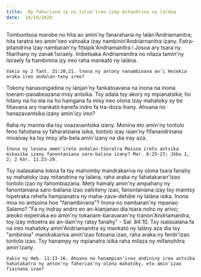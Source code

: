 ```yaml
---
title:  Ny fahoriana sy ny tolon'ireo izay mitandrina ny lalàna
date:  14/10/2020
---
```


Tombontsoa marobe no hita ao amin'ny fanarahana ny lalàn'Andriamanitra; hita taratra teo amin'ireo vahoaka izay nambinin'Andriarnanitra izany. Fatra-pitandrina izay nambaran'ny fitsipik'Andriamanitra i Josoa ary tsara ny fitarihany ny zanak'Isiraely. Imbetsaka Andriamanitra no nilaza tamin'ny Isiraely fa hambinina izy ireo raha mankatò ny lalàna.

`Vakio ny 2 Tant. 31:20,21. lnona ny antony nanambinana an'i Hezekia araka ireo andalan-teny ireo?`

Tokony hanasongadina ny lanjan'ny fankatoavana na inona na inona toeram-panabeazana misy antsika. Tsy adala tsy akory ny mpianatsika; ho hitany na ho ela na ho haingana fa misy ireo olona izay mahatoky sy be fitiavana ary mankatò kanefa indro fa tra-doza ihany. Ahoana no hanazavantsika izany amin'izy ireo?

Raha ny marina dia tsy voazavantsika izany. Monina eto amin'ny tontolo feno fahotana sy faharatsiana isika, tontolo izay isian'ny fifanandrinana mivaivay ka tsy misy afa-bela amin'izany na dia iray aza.

`Inona ny lesona omen'ireto andalan-tSoratra Masina ireto antsika mikasika izany fanontaniana saro-balina izany? Mar. 6:25-27; Jôba 1, 2; 2 Kôr. 11:23-29.`

Tsy isalasalana tokoa fa tsy mahomby mandrakariva ny olona tsara fanahy sy mahatoky izay mitandrina ny lalàna, raha araka ny fahatakaran'izao tontolo izao ny fahombiazana. Mety hamaly amin'ny ampahany ny fanontaniana saro-baliana izao valinteny izao, fanontaniana izay tsy maintsy hipetraka rehefa hampianatra ny maha-zava-dehibe ny lalàna isika. Inona moa no antsoina hoe "fanambinana"? Inona no nambaran'ny mpanao Salamo? "Fa ny indray andro eo an-kianjanao dia tsara noho ny arivo; aleoko mipetraka eo amin'ny tokanam-baravaran'ny tranon'Andriamanitra, toy izay mitoetra ao an-dain'ny ratsy fanahy" - Sal. 84:10. Tsy isalasalana fa na ireo mahatoky amin'Andriamanitra sy mankatò ny lalàny aza dia tsy "ambinina" mandrakariva amin'izao fotoana izao, raha araka ny fenitr'izao tontolo izao. Tsy hanampy ny mpianatra isika raha milaza ny mifanohitra amin'izany.

`Vakio ny Heb. 11:13-16. Ahoana no hanampian'ireo andininy ireo antsika hahatakatra ny anton'ny fahorian'ny olona mahatoky, eto amin'izao fiainana izao?`
